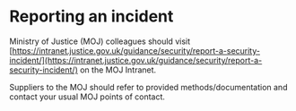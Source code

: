 # Reporting an incident

Ministry of Justice \(MOJ\) colleagues should visit [https://intranet.justice.gov.uk/guidance/security/report-a-security-incident/](https://intranet.justice.gov.uk/guidance/security/report-a-security-incident/) on the MOJ Intranet.

Suppliers to the MOJ should refer to provided methods/documentation and contact your usual MOJ points of contact.

